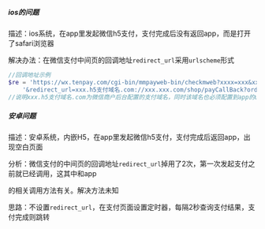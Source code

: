 ##### ios的问题

描述：ios系统，在app里发起微信h5支付，支付完成后没有返回app，而是打开了safari浏览器

解决办法：在微信支付中间页的回调地址`redirect_url`采用`urlscheme`形式

```php
//回调地址示例
$re = 'https://wx.tenpay.com/cgi-bin/mmpayweb-bin/checkmweb?xxxx=xxx&xxx=x..........'.
    '&redirect_url=xxx.h5支付域名.com://xxx.xxx.com/shop/payCallBack?orderId=xxxxx';
//说明xxx.h5支付域名.com为微信商户后台配置的支付域名，同时该域名也必须配置到app的urlscheme中去
```



##### 安卓问题

描述：安卓系统，内嵌H5，在app里发起微信h5支付，支付完成后返回app，出现空白页面

分析：微信支付的中间页的回调地址`redirect_url`掉用了2次，第一次发起支付之前就已经调用，这其中和app

的相关调用方法有关。解决方法未知

思路：不设置`redirect_url`，在支付页面设置定时器，每隔2秒查询支付结果，支付完成则跳转